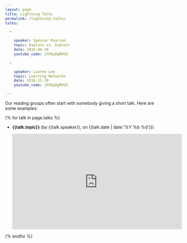 ```yaml
---
layout: page
title: Lightning Talks
permalink: /lightning-talks/
talks:

  -

    speaker: Spencer Pearson
    topic: Explore vs. Exploit
    date: 2016-04-18
    youtube_code: jhFDyDgMVUI

  -

    speaker: Lauren Lee
    topic: Learning Networks
    date: 2016-12-19
    youtube_code: jhFDyDgMVUI

---
```


Our reading groups often start with somebody giving a short talk. Here are some examples:

{% for talk in page.talks %}
* **{{talk.topic}}** (by {{talk.speaker}}, on {{talk.date | date:'%Y %b %d'}})

    <iframe width="560" height="315" src="https://www.youtube.com/embed/{{talk.youtube_code}}" frameborder="0" allowfullscreen></iframe>
{% endfor %}
